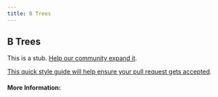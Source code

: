 ```yaml
---
title: B Trees
---
```


## B Trees

This is a stub. [Help our community expand it](https://github.com/freeCodeCamp/guide-articles/tree/master/articles/Computer-Science/Algorithms/B-Trees/index.md).

[This quick style guide will help ensure your pull request gets accepted](https://github.com/freeCodeCamp/guide-articles/blob/master/README.md).

<!-- The article goes here, in GitHub-flavored Markdown. Feel free to add YouTube videos, images, and CodePen/JSBin embeds  -->

#### More Information:
<!-- Please add any articles you think might be helpful to read before writing the article -->


